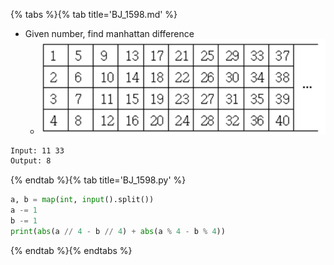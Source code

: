 {% tabs %}{% tab title='BJ_1598.md' %}

* Given number, find manhattan difference
  * ![BJ_1598](images/20210227_034432.png)

```txt
Input: 11 33
Output: 8
```

{% endtab %}{% tab title='BJ_1598.py' %}

```py
a, b = map(int, input().split())
a -= 1
b -= 1
print(abs(a // 4 - b // 4) + abs(a % 4 - b % 4))
```

{% endtab %}{% endtabs %}
